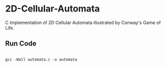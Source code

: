 # 2D-Cellular-Automata
C Implementation of 2D Cellular Automata illustrated by Conway's Game of Life.

## Run Code

<code>
gcc -Wall automata.c -o automata
</code>
